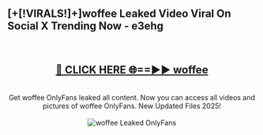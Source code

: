 <h2>[+[!VIRALS!]+]woffee Leaked Video Viral On Social X Trending Now - e3ehg</h2>
<br>
<div align="center">
<h2><a href="https://libra.edu.pl?woffee" rel="nofollow">🔴 CLICK HERE 🌐==►► woffee</a></h2>
<br>
Get woffee OnlyFans leaked all content. Now you can access all videos and pictures of woffee OnlyFans. New Updated Files 2025!
<br>
<br>
<a href="https://libra.edu.pl?woffee" rel="nofollow" data-target="animated-image.originalLink"><img src="https://i.ibb.co.com/WyWwxjT/player-gif2.gif" alt="woffee Leaked OnlyFans" style="max-width: 100%; display: inline-block;" data-target="animated-image.originalImage"></a>
</div>
<br>
